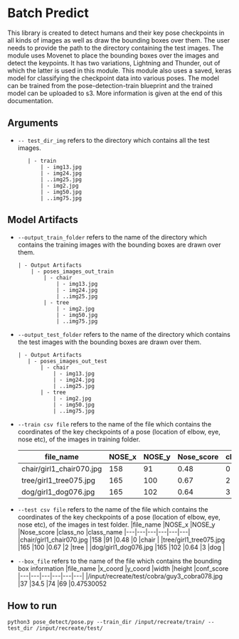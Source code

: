 # Batch Predict
This library is created to detect humans and their key pose checkpoints in all kinds of images as well as draw the bounding boxes over them. The user needs to provide the path to the directory containing the test images.
The module uses Movenet to place the bounding boxes over the images and detect the keypoints. It has two variations, Lightning and Thunder, out of which the latter is used in this module.
This module also uses a saved, keras model for classifying the checkpoint data into various poses. The model can be trained from the pose-detection-train blueprint and the trained model can be uploaded to s3.
More information is given at the end of this documentation.
## Arguments
- `-- test_dir_img` refers to the directory which contains all the test images.
     ```
        | - train
            | - img13.jpg
            | - img24.jpg
            | ..img25.jpg
            | - img2.jpg
            | - img50.jpg
            | ..img75.jpg
## Model Artifacts 
- `--output_train_folder` refers to the name of the directory which contains the training images with the bounding boxes are drawn over them.
    ```
    | - Output Artifacts
        | - poses_images_out_train
            | - chair
                | - img13.jpg
                | - img24.jpg
                | ..img25.jpg
            | - tree
                | - img2.jpg
                | - img50.jpg
                | ..img75.jpg
- `--output_test_folder` refers to the name of the directory which contains the test images with the bounding boxes are drawn over them.
     ```
    | - Output Artifacts
        | - poses_images_out_test
            | - chair
                | - img13.jpg
                | - img24.jpg
                | ..img25.jpg
            | - tree
                | - img2.jpg
                | - img50.jpg
                | ..img75.jpg
- `--train csv file` refers to the name of the file which contains the coordinates of the key checkpoints of a pose (location of elbow, eye, nose etc), of the images in training folder.

    |file_name   |NOSE_x   |NOSE_y   |Nose_score   |class_no   |class_name
    |---|---|---|---|---|---|
    |chair/girl1_chair070.jpg   |158   |91   |0.48   |0  |chair   |
    |tree/girl1_tree075.jpg   |165   |100   |0.67   |2   |tree   |
    |dog/girl1_dog076.jpg   |165   |102   |0.64   |3   |dog   |
- `--test csv file` refers to the name of the file which contains the coordinates of the key checkpoints of a pose (location of elbow, eye, nose etc), of the images in test folder.
    |file_name   |NOSE_x   |NOSE_y   |Nose_score   |class_no   |class_name
    |---|---|---|---|---|---|
    |chair/girl1_chair070.jpg   |158   |91   |0.48   |0  |chair   |
    |tree/girl1_tree075.jpg   |165   |100   |0.67   |2   |tree   |
    |dog/girl1_dog076.jpg   |165   |102   |0.64   |3   |dog   |
- `--box_file` refers to the name of the file which contains the bounding box information
    |file_name  |x_coord	|y_coord	|width	|height     |conf_score
    |---|---|---|---|---|---|
    |/input/recreate/test/cobra/guy3_cobra078.jpg	|37	    |34.5	|74	|69	|0.47530052
## How to run
```
python3 pose_detect/pose.py --train_dir /input/recreate/train/ --test_dir /input/recreate/test/
```
